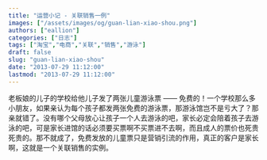 ```yaml
---
title: "运营小记 - 关联销售一例"
images: ["/assets/images/og/guan-lian-xiao-shou.png"]
authors: ["eallion"]
categories: ["日志"]
tags: ["淘宝","电商","关联","销售","游泳"]
draft: false
slug: "guan-lian-xiao-shou"
date: "2013-07-29 11:12:00"
lastmod: "2013-07-29 11:12:00"
---
```


老板娘的儿子的学校给他儿子发了两张儿童游泳票 —— 免费的！一个学校那么多小朋友，如果亲认为每个孩子都发两张免费的游泳票，那游泳馆岂不是亏大了？那亲就错了。没有哪个父母放心让孩子一个人去游泳的吧，家长必定会陪着孩子去游泳的吧，可是家长进馆的话必须要买票啊不买票进不去啊，而且成人的票价也死贵死贵的。那不就成了，免费发放的儿童票只是营销引流的作用，真正的客户是家长啊，这就是一个关联销售的实例。
